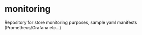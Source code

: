 # monitoring
Repository for store monitoring purposes, sample yaml manifests (Prometheus/Grafana etc...)
